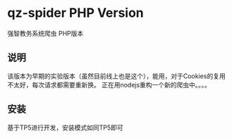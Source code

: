 # qz-spider PHP Version
强智教务系统爬虫 PHP版本

说明
----
该版本为早期的实验版本（虽然目前线上也是这个），能用，对于Cookies的复用不太好，每次请求都需要重新换。
正在用nodejs重构一个新的爬虫中。。。。

安装
----
基于TP5进行开发，安装模式如同TP5即可
